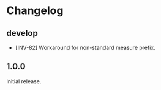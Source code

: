 # Changelog

## develop
- [INV-82] Workaround for non-standard measure prefix.

## 1.0.0
Initial release.
